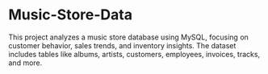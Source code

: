 # Music-Store-Data
This project analyzes a music store database using MySQL, focusing on customer behavior, sales trends, and inventory insights. The dataset includes tables like albums, artists, customers, employees, invoices, tracks, and more.
